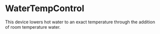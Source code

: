 # WaterTempControl
This device lowers hot water to an exact temperature through the addition of room temperature water.

